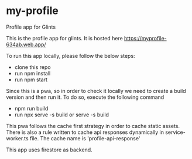 # my-profile
Profile app for Glints

This is the profile app for glints. It is hosted here https://myprofile-634ab.web.app/

To run this app locally, please follow the below steps: 
  - clone this repo
  - run npm install
  - run npm start
  
Since this is a pwa, so in order to check it locally we need to create a build version and then run it. To do so, execute the following command
  - npm run build
  - run npx serve -s build or serve -s build
  
This pwa follows the cache first strategy in order to cache static assets. There is also a rule written to cache api responses dynamically in service-worker.ts file. The cache name is 'profile-api-response'

This app uses firestore as backend. 
